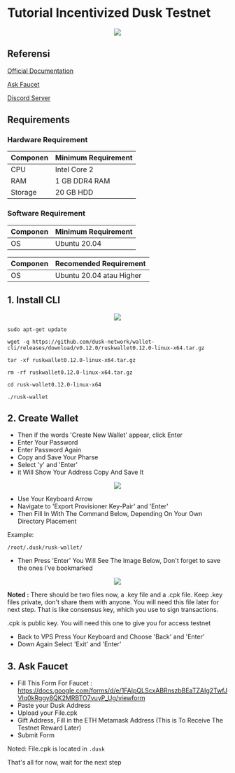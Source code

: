 # Tutorial Incentivized Dusk Testnet

<p align="center">
  <img height="auto" width="auto" src="https://user-images.githubusercontent.com/38981255/202432156-50a53f84-3d5d-40da-950c-0d9e62c2e4b4.jpg">
</p>

## Referensi

[Official Documentation](https://dusk.network/pages/incentivized-testnet#Wallet)

[Ask Faucet](https://docs.google.com/forms/d/e/1FAIpQLScxABRnszbBEaTZAIg2TwfJVIq0kRggy8QK2MRBTO7vuyP_Ug/viewform)

[Discord Server](https://discord.gg/dusknetwork)

## Requirements

### Hardware Requirement

| Componen | Minimum Requirement |
|----------|---------------------|
|CPU|Intel Core 2|
|RAM|1 GB DDR4 RAM|
|Storage|20 GB HDD|

### Software Requirement

| Componen | Minimum Requirement |
|----------|---------------------|
|OS|Ubuntu 20.04|

| Componen | Recomended Requirement |
|----------|---------------------|
|OS|Ubuntu 20.04 atau Higher|

## 1. Install CLI

<p align="center">
  <img height="auto" width="auto" src="https://user-images.githubusercontent.com/38981255/202432162-68e7828e-e917-4636-83a4-5c7969356313.png">
</p>

```
sudo apt-get update
```
```
wget -q https://github.com/dusk-network/wallet-cli/releases/download/v0.12.0/ruskwallet0.12.0-linux-x64.tar.gz
```
```
tar -xf ruskwallet0.12.0-linux-x64.tar.gz
```
```
rm -rf ruskwallet0.12.0-linux-x64.tar.gz
```
```
cd rusk-wallet0.12.0-linux-x64
```
```
./rusk-wallet
```

## 2. Create Wallet

- Then if the words 'Create New Wallet' appear, click Enter
- Enter Your Password
- Enter Password Again
- Copy and Save Your Pharse
- Select 'y' and 'Enter'
- it Will Show Your Address Copy And Save It

<p align="center">
  <img height="auto" width="auto" src="https://user-images.githubusercontent.com/38981255/202432143-2ca75493-230f-441a-9389-7165b80019f0.jpg">
</p>

- Use Your Keyboard Arrow
- Navigate to 'Export Provisioner Key-Pair' and 'Enter'
- Then Fill In With The Command Below, Depending On Your Own Directory Placement

Example:
```
/root/.dusk/rusk-wallet/
```
- Then Press 'Enter' You Will See The Image Below, Don't forget to save the ones I've bookmarked 

<p align="center">
  <img height="auto" width="auto" src="https://user-images.githubusercontent.com/38981255/202432152-3e5578a6-9b21-4cd2-adab-8b132fd111d4.PNG">
</p>

**Noted :** There should be two files now, a .key file and a .cpk file. Keep .key files private, don't share them with anyone. You will need this file later for next step. That is like consensus key, which you use to sign transactions.

.cpk is public key. You will need this one to give you for access testnet


- Back to VPS Press Your Keyboard and Choose 'Back' and 'Enter'
- Down Again Select 'Exit' and 'Enter'

## 3. Ask Faucet

- Fill This Form For Faucet : https://docs.google.com/forms/d/e/1FAIpQLScxABRnszbBEaTZAIg2TwfJVIq0kRggy8QK2MRBTO7vuyP_Ug/viewform
- Paste your Dusk Address
- Upload your File.cpk 
- Gift Address, Fill in the ETH Metamask Address (This is To Receive The Testnet Reward Later)
- Submit Form

Noted: File.cpk is located in `.dusk`

That's all for now, wait for the next step
